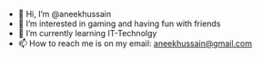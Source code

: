 - 👋 Hi, I’m @aneekhussain
- 👀 I’m interested in gaming and having fun with friends
- 🌱 I’m currently learning IT-Technolgy
- 📫 How to reach me is on my email: aneekhussain@gmail.com

<!---
aneekhussain/aneekhussain is a ✨ special ✨ repository because its `README.md` (this file) appears on your GitHub profile.
You can click the Preview link to take a look at your changes.
--->

